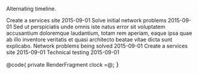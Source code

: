 ﻿<Codebox Title="Alternate">
    <Description>
        <p>
            Alternating timeline.
        </p>
    </Description>
    <Demo>
        <Timeline Mode="TimelineMode.Alternate">
            <TimelineItem>Create a services site 2015-09-01</TimelineItem>
            <TimelineItem Color="TimelineColor.Green">Solve initial network problems 2015-09-01</TimelineItem>
            <TimelineItem Dot=clock>
                Sed ut perspiciatis unde omnis iste natus error sit voluptatem accusantium doloremque
                laudantium, totam rem aperiam, eaque ipsa quae ab illo inventore veritatis et quasi architecto
                beatae vitae dicta sunt explicabo.
            </TimelineItem>
            <TimelineItem Color="TimelineColor.Red">Network problems being solved 2015-09-01</TimelineItem>
            <TimelineItem>Create a services site 2015-09-01</TimelineItem>
            <TimelineItem Dot="clock">Technical testing 2015-09-01</TimelineItem>
        </Timeline>
    </Demo>
</Codebox>

@code{
    private RenderFragment clock =@<Icon Type="IconType.Outlined.Clock_Circle" Style="font-size:16px" />;
}
